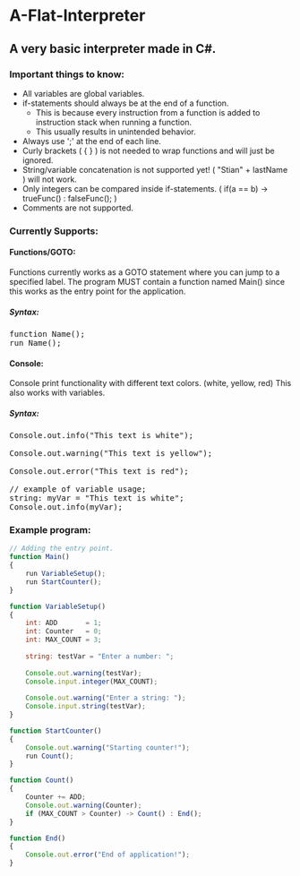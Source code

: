 
# A-Flat-Interpreter

## A very basic interpreter made in C#. 

### Important things to know:
* All variables are global variables.
* if-statements should always be at the end of a function. 
	- This is because every instruction from a function is added to instruction stack when running a function.
	- This usually results in unintended behavior.
* Always use ';' at the end of each line.
* Curly brackets ( { } ) is not needed to wrap functions and will just be ignored.
* String/variable concatenation is not supported yet! ( "Stian" + lastName ) will not work.
* Only integers can be compared inside if-statements. ( if(a == b) -> trueFunc() : falseFunc(); )
* Comments are not supported.

### Currently Supports:

#### Functions/GOTO: 
Functions currently works as a GOTO statement where you can jump to a specified label. The program MUST contain a function named Main() since this works as the entry point for the application.

##### Syntax: 
<pre>
function Name();
run Name();
</pre>
#### Console:
Console print functionality with different text colors. (white, yellow, red) This also works with variables.

##### Syntax:
<pre>
Console.out.info("This text is white");

Console.out.warning("This text is yellow");

Console.out.error("This text is red");

// example of variable usage;
string: myVar = "This text is white";
Console.out.info(myVar);
</pre>

### Example program:

```js
// Adding the entry point.
function Main()
{
	run VariableSetup();
	run StartCounter();
}

function VariableSetup()
{
	int: ADD       = 1;
	int: Counter   = 0;
	int: MAX_COUNT = 3;
	
	string: testVar = "Enter a number: ";
	
	Console.out.warning(testVar);
	Console.input.integer(MAX_COUNT);
	
	Console.out.warning("Enter a string: ");
	Console.input.string(testVar);
}

function StartCounter()
{
	Console.out.warning("Starting counter!");
	run Count();
}

function Count()	
{
	Counter += ADD;
	Console.out.warning(Counter);
	if (MAX_COUNT > Counter) -> Count() : End();
}

function End()
{
	Console.out.error("End of application!");
}
```
